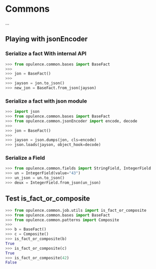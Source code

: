 # Commons
...


## Playing with jsonEncoder

### Serialize a fact With internal API

```python
>>> from opulence.common.bases import BaseFact
>>>
>>> jon = BaseFact()
>>>
>>> jayson = jon.to_json()
>>> new_jon = BaseFact.from_json(jayson)
```

### Serialize a fact with json module

```python
>>> import json
>>> from opulence.common.bases import BaseFact
>>> from opulence.common.jsonEncoder import encode, decode
>>>
>>> jon = BaseFact()
>>>
>>> jayson = json.dumps(jon, cls=encode)
>>> json.loads(jayson, object_hook=decode)

```


### Serialize a Field

```python
>>> from opulence.common.fields import StringField, IntegerField
>>> un = IntegerField(value="43")
>>> un_json = un.to_json()
>>> deux = IntegerField.from_json(un_json)
```


## Test is_fact_or_composite

```python
>>> from opulence.common.job.utils import is_fact_or_composite
>>> from opulence.common.bases import BaseFact
>>> from opulence.common.patterns import Composite
>>>
>>> b = BaseFact()
>>> c = Composite()
>>> is_fact_or_composite(b)
True
>>> is_fact_or_composite(c)
True
>>> is_fact_or_composite(42)
False
```